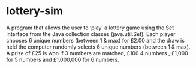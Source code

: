 # lottery-sim
A program that allows the user to ‘play’ a lottery game using the Set interface from the Java collection classes (java.util.Set). Each player chooses 6 unique numbers (between 1 &amp;  max) for £2.00 and the draw is held the computer randomly selects 6 unique numbers (between 1 &amp; max). A prize of £25 is won if 3 numbers are matched, £100 4 numbers , £1,000 for 5 numbers and £1,000,000  for 6 numbers.

